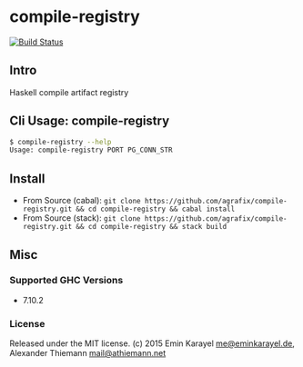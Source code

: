 compile-registry
=====

[![Build Status](https://travis-ci.org/agrafix/compile-registry.svg)](https://travis-ci.org/agrafix/compile-registry)


## Intro


Haskell compile artifact registry

## Cli Usage: compile-registry

```sh
$ compile-registry --help
Usage: compile-registry PORT PG_CONN_STR

```

## Install

* From Source (cabal): `git clone https://github.com/agrafix/compile-registry.git && cd compile-registry && cabal install`
* From Source (stack): `git clone https://github.com/agrafix/compile-registry.git && cd compile-registry && stack build`


## Misc

### Supported GHC Versions

* 7.10.2

### License

Released under the MIT license.
(c) 2015 Emin Karayel <me@eminkarayel.de>, Alexander Thiemann <mail@athiemann.net>
